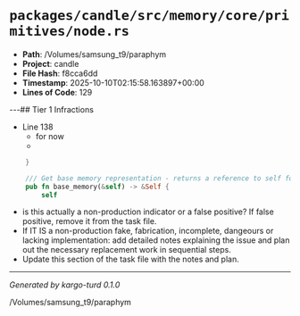 # `packages/candle/src/memory/core/primitives/node.rs`

- **Path**: /Volumes/samsung_t9/paraphym
- **Project**: candle
- **File Hash**: f8cca6dd  
- **Timestamp**: 2025-10-10T02:15:58.163897+00:00  
- **Lines of Code**: 129

---## Tier 1 Infractions 


- Line 138
  - for now
  - 

```rust
    }

    /// Get base memory representation - returns a reference to self for now
    pub fn base_memory(&self) -> &Self {
        self
```

- is this actually a non-production indicator or a false positive? If false positive, remove it from the task file.
- If IT IS a non-production fake, fabrication, incomplete, dangeours or lacking implementation: add detailed notes explaining the issue and plan out the necessary replacement work in sequential steps. 
- Update this section of the task file with the notes and plan.

---

*Generated by kargo-turd 0.1.0*

/Volumes/samsung_t9/paraphym